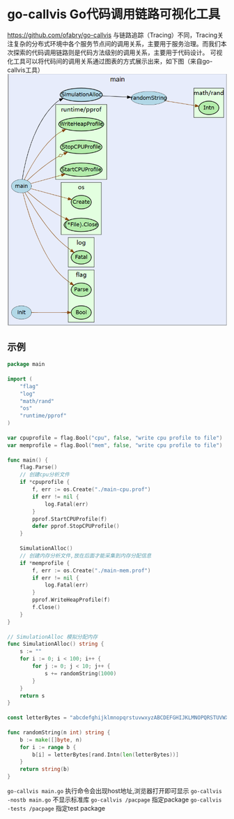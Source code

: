 # go-callvis Go代码调用链路可视化工具
https://github.com/ofabry/go-callvis
与链路追踪（Tracing）不同，Tracing关注复杂的分布式环境中各个服务节点间的调用关系，主要用于服务治理。而我们本次探索的代码调用链路则是代码方法级别的调用关系，主要用于代码设计。
可视化工具可以将代码间的调用关系通过图表的方式展示出来，如下图（来自go-callvis工具）
![](command-line.png)
## 示例
```Go
package main

import (
	"flag"
	"log"
	"math/rand"
	"os"
	"runtime/pprof"
)

var cpuprofile = flag.Bool("cpu", false, "write cpu profile to file")
var memprofile = flag.Bool("mem", false, "write cpu profile to file")

func main() {
	flag.Parse()
	// 创建cpu分析文件
	if *cpuprofile {
		f, err := os.Create("./main-cpu.prof")
		if err != nil {
			log.Fatal(err)
		}
		pprof.StartCPUProfile(f)
		defer pprof.StopCPUProfile()
	}

	SimulationAlloc()
	// 创建内存分析文件,放在后面才能采集到内存分配信息
	if *memprofile {
		f, err := os.Create("./main-mem.prof")
		if err != nil {
			log.Fatal(err)
		}
		pprof.WriteHeapProfile(f)
		f.Close()
	}
}

// SimulationAlloc 模拟分配内存
func SimulationAlloc() string {
	s := ""
	for i := 0; i < 100; i++ {
		for j := 0; j < 10; j++ {
			s += randomString(1000)
		}
	}
	return s
}

const letterBytes = "abcdefghijklmnopqrstuvwxyzABCDEFGHIJKLMNOPQRSTUVWXYZ"

func randomString(n int) string {
	b := make([]byte, n)
	for i := range b {
		b[i] = letterBytes[rand.Intn(len(letterBytes))]
	}
	return string(b)
}
```
`go-callvis main.go` 执行命令会出现host地址,浏览器打开即可显示
`go-callvis -nostb main.go` 不显示标准库
`go-callvis /pacpage` 指定package
`go-callvis -tests /pacpage` 指定test package
